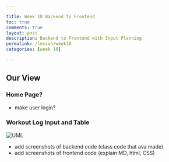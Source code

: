 ```yaml
---

title: Week 18 Backend to Frontend
toc: true
comments: true
layout: post
description: Backend to Frontend with Input Planning
permalink: /lesson/week18
categories: [week 18]

---
```



## Our View

### Home Page?
- make user login?

### Workout Log Input and Table
![UML]({{site.baseurl}}/images/Backend-Frontend-UML.png)

- add screenshots of backend code (class code that ava made)
- add screenshots of frontend code (explain MD, html, CSS)

